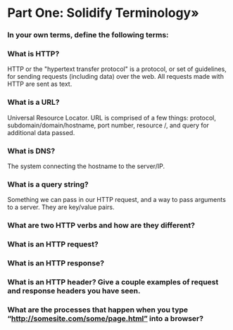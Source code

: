# Part One: Solidify Terminology»

### In your own terms, define the following terms:
### What is HTTP?
HTTP or the "hypertext transfer protocol" is a protocol, or set of guidelines, for sending requests (including data) over the web. All requests made with HTTP are sent as text.
### What is a URL?
Universal Resource Locator.
URL is comprised of a few things: protocol, subdomain/domain/hostname, port number, resource /, and query for additional data passed.

### What is DNS?
The system connecting the hostname to the server/IP.

### What is a query string?
Something we can pass in our HTTP request, and a way to pass arguments to a server. They are key/value pairs.

### What are two HTTP verbs and how are they different?
### What is an HTTP request?
### What is an HTTP response?
### What is an HTTP header? Give a couple examples of request and response headers you have seen.
### What are the processes that happen when you type “http://somesite.com/some/page.html” into a browser?
